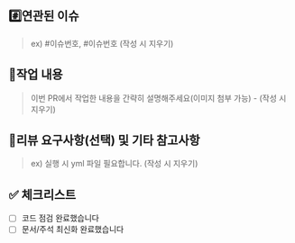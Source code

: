 ## #️⃣연관된 이슈

> ex) #이슈번호, #이슈번호 (작성 시 지우기)

## 📝작업 내용

> 이번 PR에서 작업한 내용을 간략히 설명해주세요(이미지 첨부 가능) - (작성 시 지우기)

## 💬리뷰 요구사항(선택) 및 기타 참고사항

> ex) 실행 시 yml 파일 필요합니다. (작성 시 지우기)

## ✅ 체크리스트

- [ ] 코드 점검 완료했습니다
- [ ] 문서/주석 최신화 완료했습니다
